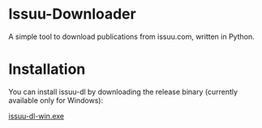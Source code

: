# Issuu-Downloader
 
A simple tool to download publications from issuu.com, written in Python.

# Installation

You can install issuu-dl by downloading the release binary (currently available only for Windows):

[issuu-dl-win.exe](https://github.com/giovanni-cutri/issuu-downloader/releases/download/v0.1.0/issuu-dl-win.exe)
